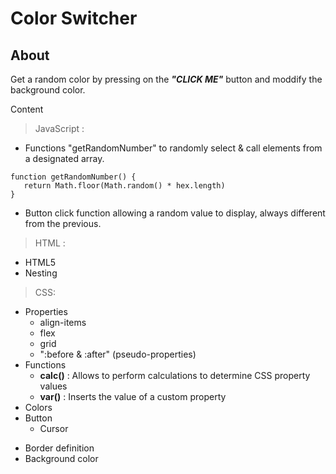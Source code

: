 # Color Switcher

## About
Get a random color by pressing on the **_"CLICK ME"_** button and moddify the background color.

Content
>  JavaScript : 
  
  * Functions "getRandomNumber" to randomly select & call  elements from a designated array.
 ```
 function getRandomNumber() {
    return Math.floor(Math.random() * hex.length)
}
```

* Button click function allowing a random value to display, always different from the  previous.

> HTML :

* HTML5
* Nesting

> CSS:

* Properties
  - align-items
  - flex
  - grid
  - ":before & :after" (pseudo-properties)
* Functions
  - **calc()** : Allows to perform calculations to determine CSS property values
  - **var()** : Inserts the value of a custom property
* Colors
* Button
  - Cursor
 - Border definition
 - Background color